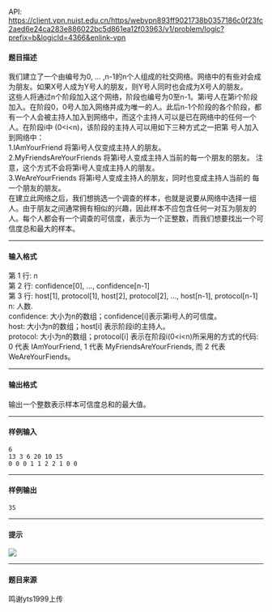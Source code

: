 API: https://client.vpn.nuist.edu.cn/https/webvpn893ff9021738b0357186c0f23fc2aed6e24ca283e886022bc5d861ea12f03963/v1/problem/logic?prefix=b&logicId=4366&enlink-vpn

#### 题目描述

我们建立了一个由编号为0, ... ,n-1的n个人组成的社交网络。网络中的有些对会成为朋友。如果X号人成为Y号人的朋友，则Y号人同时也会成为X号人的朋友。  
这些人将通过n个阶段加入这个网络，阶段也编号为0至n-1。第i号人在第i个阶段加入。在阶段0，0号人加入网络并成为唯一的人。此后n-1个阶段的各个阶段，都有一个人会被主持人加入到网络中，而这个主持人可以是已在网络中的任何一个人。在阶段i中 (0<i<n)，该阶段的主持人可以用如下三种方式之一把第 号人加入到网络中：  
1.IAmYourFriend 将第i号人仅变成主持人的朋友。  
2.MyFriendsAreYourFriends 将第i号人变成主持人当前的每一个朋友的朋友。 注意，这个方式不会将第i号人变成主持人的朋友。  
3.WeAreYourFriends 将第i号人变成主持人的朋友，同时也变成主持人当前的 每一个朋友的朋友。  
在建立此网络之后，我们想挑选一个调查的样本，也就是说要从网络中选择一组人。由于朋友之间通常拥有相似的兴趣，因此样本不应包含任何一对互为朋友的人。每个人都会有一个调查的可信度，表示为一个正整数，而我们想要找出一个可信度总和最大的样本。

---

#### 输入格式

第 1 行: n  
第 2 行: confidence\[0\], ..., confidence\[n-1\]  
第 3 行: host\[1\], protocol\[1\], host\[2\], protocol\[2\], ..., host\[n-1\], protocol\[n-1\]  
n: 人数.  
confidence: 大小为n的数组；confidence\[i\]表示第i号人的可信度。  
host: 大小为n的数组；host\[i\] 表示阶段i的主持人。  
protocol: 大小为n的数组；protocol\[i\] 表示在阶段i(0<i<n)所采用的方式的代码: 0 代表 IAmYourFriend, 1 代表 MyFriendsAreYourFriends, 而 2 代表WeAreYourFiends。

---

#### 输出格式

输出一个整数表示样本可信度总和的最大值。

---

#### 样例输入
```
6
13 3 6 20 10 15
0 0 0 1 1 2 2 1 0 0
```

---

#### 样例输出
```
35
```

---

#### 提示

![](../file/4366_0.gif)

---

#### 题目来源

鸣谢yts1999上传